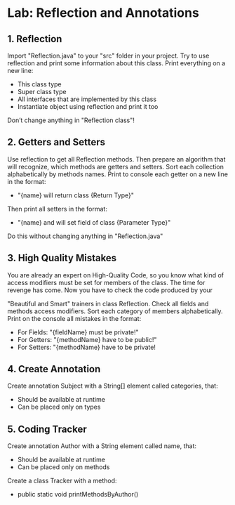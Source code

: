 # Lab: Reflection and Annotations

## 1. Reflection

Import "Reflection.java" to your "src" folder in your project. Try to use reflection and print some information about this class. Print everything on a new line:

- This class type
- Super class type
- All interfaces that are implemented by this class
- Instantiate object using reflection and print it too

Don’t change anything in "Reflection class"!


## 	2. Getters and Setters

Use reflection to get all Reflection methods. Then prepare an algorithm that will recognize, which methods are getters and setters. Sort each collection alphabetically by methods names. Print to console each getter on a new line in the format:

- "{name} will return class {Return Type}"

Then print all setters in the format:

- "{name} and will set field of class {Parameter Type}"

Do this without changing anything in "Reflection.java"


## 3. High Quality Mistakes

You are already an expert on High-Quality Code, so you know what kind of access modifiers must be set for members of the class. The time for revenge has come. Now you have to check the code produced by your

"Beautiful and Smart" trainers in class Reflection. Check all fields and methods access modifiers. Sort each category of members alphabetically. Print on the console all mistakes in the format:

- For Fields: "{fieldName} must be private!"
- For Getters: "{methodName} have to be public!"
- For Setters: "{methodName} have to be private!


## 4. Create Annotation

Create annotation Subject with a String[] element called categories, that:

- Should be available at runtime
- Can be placed only on types


## 5. Coding Tracker

Create annotation Author with a String element called name, that:

- Should be available at runtime
- Can be placed only on methods

Create a class Tracker with a method:
- public static void printMethodsByAuthor()